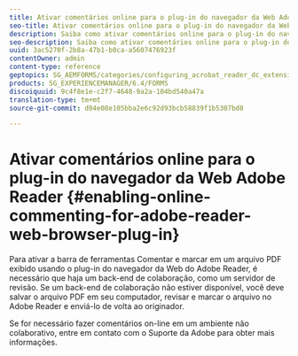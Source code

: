 ```yaml
---
title: Ativar comentários online para o plug-in do navegador da Web Adobe Reader
seo-title: Ativar comentários online para o plug-in do navegador da Web Adobe Reader
description: Saiba como ativar comentários online para o plug-in do navegador da Web do Adobe Reader.
seo-description: Saiba como ativar comentários online para o plug-in do navegador da Web do Adobe Reader.
uuid: 3ac5270f-2b8a-47b1-b0ca-a5607476923f
contentOwner: admin
content-type: reference
geptopics: SG_AEMFORMS/categories/configuring_acrobat_reader_dc_extensions
products: SG_EXPERIENCEMANAGER/6.4/FORMS
discoiquuid: 9c4f8e1e-c2f7-4648-9a2a-104bd540a47a
translation-type: tm+mt
source-git-commit: d04e08e105bba2e6c92d93bcb58839f1b5307bd8

---
```



# Ativar comentários online para o plug-in do navegador da Web Adobe Reader {#enabling-online-commenting-for-adobe-reader-web-browser-plug-in}

Para ativar a barra de ferramentas Comentar e marcar em um arquivo PDF exibido usando o plug-in do navegador da Web do Adobe Reader, é necessário que haja um back-end de colaboração, como um servidor de revisão. Se um back-end de colaboração não estiver disponível, você deve salvar o arquivo PDF em seu computador, revisar e marcar o arquivo no Adobe Reader e enviá-lo de volta ao originador.

Se for necessário fazer comentários on-line em um ambiente não colaborativo, entre em contato com o Suporte da Adobe para obter mais informações.
